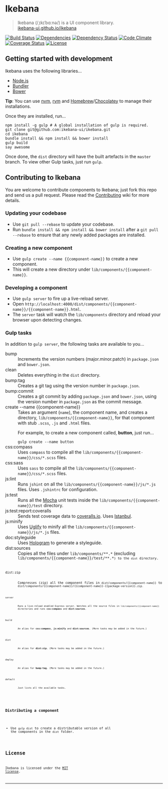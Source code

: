 # Ikebana

> Ikebana (/ˌɪkɪˈbɑːnə/) is a UI component library.  
> [ikebana-ui.github.io/ikebana](http://ikebana-ui.github.io/ikebana)

[![Build Status](https://travis-ci.org/ikebana-ui/ikebana.svg?branch=master)](https://travis-ci.org/ikebana-ui/ikebana) [![Dependencies](https://david-dm.org/ikebana-ui/ikebana.png?theme=shields.io "Node package dependencies - David")](https://david-dm.org/ikebana-ui/ikebana) [![Dependency Status](https://gemnasium.com/ikebana-ui/ikebana.png "Ruby gem dependencies - Gemnasium")](https://gemnasium.com/ikebana-ui/ikebana) [![Code Climate](https://codeclimate.com/github/ikebana-ui/ikebana.png "Code Climate")](https://codeclimate.com/github/ikebana-ui/ikebana) [![Coverage Status](https://coveralls.io/repos/ikebana-ui/ikebana/badge.png "Code coverage - Coveralls")](https://coveralls.io/r/ikebana-ui/ikebana) [![License](http://img.shields.io/badge/license-MIT-blue.svg "Licensed under MIT")](license.md)



## Getting started with development

Ikebana uses the following libraries...

* [Node.js](http://nodejs.org)
* [Bundler](http://bundler.io)
* [Bower](http://bower.io)

**Tip**: You can use [nvm](https://github.com/creationix/nvm), [rvm](https://rvm.io) and [Homebrew](http://brew.sh)/[Chocolatey](https://chocolatey.org) to manage their installations.

Once they are installed, run...

```
npm install -g gulp # A global installation of gulp is required.
git clone git@github.com:ikebana-ui/ikebana.git
cd ikebana
bundle install && npm install && bower install
gulp build
say awesome
```

Once done, the `dist` directory will have the built artefacts in the `master` branch. To view other Gulp tasks, just run `gulp`.



## Contributing to Ikebana

You are welcome to contribute components to Ikebana; just fork this repo and send us a pull request. Please read the [Contributing](https://github.com/ikebana-ui/ikebana/wiki/Contributing) wiki for more details.


### Updating your codebase

* Use `git pull --rebase` to update your codebase.
* Run `bundle install && npm install && bower install` after a `git pull --rebase` to ensure that any newly added packages are installed.


### Creating a new component

* Use `gulp create --name {{component-name}}` to create a new component.
* This will create a new directory under `lib/components/{{component-name}}`.


### Developing a component

* Use `gulp server` to fire up a live-reload server.
* Open `http://localhost:4000/dist/components/{{component-name}}/{{component-name}}.html`.
* The `server` task will watch the `lib/components` directory and reload your browser upon detecting changes.


### Gulp tasks

In addition to `gulp server`, the following tasks are available to you...

<dl>
  <dt>bump</dt>
  <dd>Increments the version numbers (major.minor.patch) in <code>package.json</code> and <code>bower.json</code>.</dd>

  <dt>clean</dt>
  <dd>Deletes everything in the <code>dist</code> directory.</dd>

  <dt>bump:tag</dt>
  <dd>Creates a git tag using the version number in <code>package.json</code>.</dd>

  <dt>bump:commit</dt>
  <dd>Creates a git commit by adding <code>package.json</code> and <code>bower.json</code>, using the version number in <code>package.json</code> as the commit message.</dd>

  <dt>create --name {{component-name}}</dt>
    <dd>
      Takes an argument (<code>name</code>), the component name, and creates a directory, <code>lib/components/{{component-name}}</code>, for that component with stub <code>.scss</code>, <code>.js</code> and <code>.html</code> files.
      <p>For example, to create a new component called, <strong>button</strong>, just run&hellip;</p>
      <code>gulp create --name button</code>
  </dd>

  <dt>css:compass</dt>
  <dd>Uses <code>compass</code> to compile all the <code>lib/components/{{component-name}}/css/*.scss</code> files.</dd>

  <dt>css:sass</dt>
  <dd>Uses <code>sass</code> to compile all the <code>lib/components/{{component-name}}/css/*.scss</code> files.</dd>

  <dt>js:lint</dt>
  <dd>Runs <code>jshint</code> on all the <code>lib/components/{{component-name}}/js/*.js</code> files. Uses <code>.jshintrc</code> for configuration.</dd>

  <dt>js:test</dt>
  <dd>Runs all the <a href="http://visionmedia.github.io/mocha">Mocha</a> unit tests inside the <code>lib/components/{{component-name}}/test</code> directory.</dd>

  <dt>js:test:report:coveralls</dt>
  <dd>Sends test coverage data to <a href="https://coveralls.io/r/ikebana-ui/ikebana">coveralls.io</a>. Uses <a href="http://gotwarlost.github.io/istanbul">Istanbul</a>.</dd>

  <dt>js:minify</dt>
  <dd>Uses <a href="http://lisperator.net/uglifyjs">Uglify</a> to minify all the <code>lib/components/{{component-name}}/js/*.js</code> files.</dd>

  <dt>doc:styleguide</dt>
  <dd>Uses <a href="http://github.com/trulia/hologram">Hologram</a> to generate a styleguide.</dd>

  <dt>dist:sources</dt>
  <dd>Copies all the files under <code>lib/components/**.*</code> (excluding <code>lib/components/{{component-name}}/test/**.*<code>) to the <code>dist</code> directory.</dd>

  <dt>dist:zip</dt>
  <dd>Compresses (zip) all the component files in <code>dist/components/{{component-name}}</code> to <code>dist/components/{{component-name}}/{{component-name}}-{{package-version}}.zip<code>.</dd>

  <dt>server</dt>
  <dd>Runs a live-reload enabled Express server. Watches all the source files in <code>lib/components/{{component-name}}</code> directories and runs <strong>css:compass</strong> and <strong>dist:sources</strong>.</dd>

  <dt>build</dt>
  <dd>An alias for <strong>css:compass</strong>, <strong>js:minify</strong> and <strong>dist:sources</strong>. (More tasks may be added in the future.)</dd>

  <dt>dist</dt>
  <dd>An alias for <strong>dist:zip</strong>. (More tasks may be added in the future.)</dd>

  <dt>deploy</dt>
  <dd>An alias for <strong>bump:tag</strong>. (More tasks may be added in the future.)</dd>

  <dt>default</dt>
  <dd>Just lists all the available tasks.</dd>
</dl>

### Distributing a component

* Use `gulp dist` to create a distributable version of all the components in the `dist` folder.



## License

Ikebana is licensed under the [MIT license](license.md).

---
